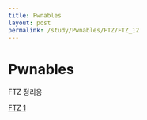 ```yaml
---
title: Pwnables
layout: post
permalink: /study/Pwnables/FTZ/FTZ_12
---
```


Pwnables
===

FTZ 정리용

<a href='/1'>FTZ 1</a>